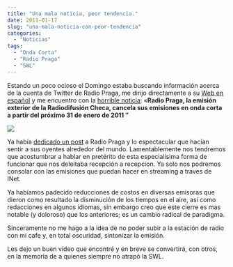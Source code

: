```yaml
---
title: "Una mala noticia, peor tendencia."
date: 2011-01-17
slug: "una-mala-noticia-con-peor-tendencia"
categories:
  - "Noticias"
tags:
  - "Onda Corta"
  - "Radio Praga"
  - "SWL"
---
```


Estando un poco ocioso el Domingo estaba buscando información acerca de la cuenta de Twitter de Radio Praga, me dirijo directamente a su [Web en español](http://www.radio.cz/es/) y me encuentro con la [horrible noticia](http://www.radio.cz/es/static/radio-praga-cancela-sus-emisiones-en-onda-corta/): «**Radio Praga, la emisión exterior de la Radiodifusión Checa, cancela sus emisiones en onda corta a partir del próximo 31 de enero de 2011 ″**

**![](http://praga.cervantes.es/FichasCultura/ImagenesEntidades/positiv-barevne-logoxx.jpg)**

Ya había [dedicado un post](https://eb1tr.wordpress.com/2010/09/03/radio-praga-sencillamente-increibles/) a Radio Praga y lo espectacular que hacían sentir a sus oyentes alrededor del mundo. Lamentablemente nos tendremos que acostumbrar a hablar en pretérito de esta especialísima forma de funcionar que nos deleitaba recepción a recepcion. Ya solo nos podremos consolar con las emisiones que puedan hacer en streaming a traves de INet.

Ya habíamos padecido reducciones de costos en diversas emisoras que dieron como resultado la disminución de los tiempos en el aire, así como redacciones en algunos idiomas, sin embargo creo que este cierre es mas notable (y doloroso) que los anteriores; es un cambio radical de paradigma.

Sinceramente no me hago a la idea de no poder subir a la estación de radio con mi cafe y, en total oscuridad, sintonizar la emisión.

Les dejo un buen video que encontré y en breve se convertirá, con otros, en la memoria de a quienes siempre no atrapó la SWL.
